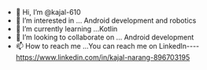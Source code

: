 - 👋 Hi, I’m @kajal-610
- 👀 I’m interested in ... Android development and robotics
- 🌱 I’m currently learning ...Kotlin 
- 💞️ I’m looking to collaborate on ... Android development
- 📫 How to reach me ...You can reach me on LinkedIn----https://www.linkedin.com/in/kajal-narang-896703195

<!---
kajal-610/kajal-610 is a ✨ special ✨ repository because its `README.md` (this file) appears on your GitHub profile.
You can click the Preview link to take a look at your changes.
--->
